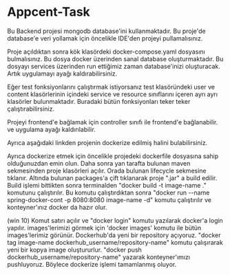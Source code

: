 # Appcent-Task

Bu Backend projesi mongodb database'ini kullanmaktadır. Bu proje'de database'e veri yollamak için öncelikle IDE'den projeyi pullamalısınız. 

Proje açıldıktan sonra kök klasördeki docker-compose.yaml dosyasını bulmalısınız. Bu dosya docker üzerinden sanal database oluşturmaktadır.
Bu dosyayı services üzerinden run ettiğimiz zaman database'inizi oluşturacak. Artık uygulamayı ayağı kaldırabilirsiniz.

Eğer test fonksiyonlarını çalıştırmak istiyorsanız test klasöründeki user ve content klasörlerinin içindeki service ve resource sınıflarını içeren ayrı ayrı klasörler bulunmaktadır. Buradaki bütün fonksiyonları teker teker çalıştırabilirsiniz. 

Projeyi frontend'e bağlamak için controller sınıfı ile frontend'e bağlanabilir. ve uygulama ayağı kaldırılabilir.

Ayrıca aşağıdaki linkden projenin dockerize edilmiş halini bulabilirsiniz.

Ayrıca dockerize etmek için öncelikle projedeki dockerfile dosyasına sahip olduğunuzdan emin olun. Daha sonra yan tarafta bulunan maven sekmesinden proje klasörleri açılır. Orada bulunan lifecycle sekmesine tıklanır. Altında bulunan packages'a çift tıklanarak proje ".jar" a build edilir. 
Build işlemi bittikten sonra terminalden "docker build -t image-name ." komutunu çalıştırılır.
Bu komutu çalıştırdıktan sonra "docker run --name spring-docker-cont -p 8080:8080 image-name -d" komutu çalıştırılır ve konteyner'ınız docker da hazır olur.

(win 10)
Komut satırı açılır ve "docker login" komutu yazılarak docker'a login yapılır. images'lerimizi görmek için 'docker images' komutu ile bütün images'lerimiz görünür. Dockerhub'da yeni bir repository açıyoruz. "docker tag image-name dockerhub_username/repository-name" komutu çalışırarak yeni bir kopya image oluştururlur. 
"docker push dockerhub_username/repository-name" yazarak konteyner'ımızı pushluyoruz. Böylece dockerize işlemi tamamlanmış oluyor.

